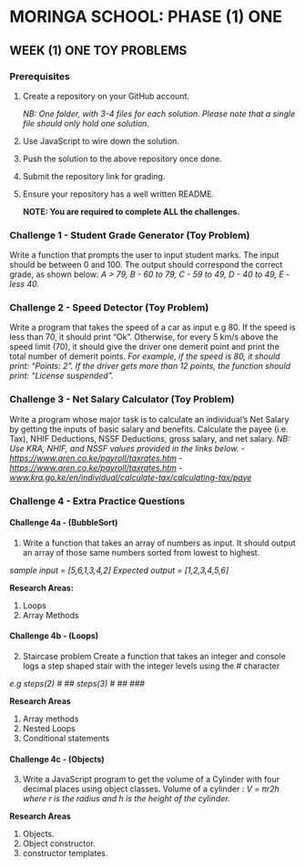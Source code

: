 # MORINGA SCHOOL: PHASE (1) ONE
## WEEK (1) ONE TOY PROBLEMS
### Prerequisites
1. Create a repository on your GitHub account. 

    *NB: One folder, with 3-4 files for each solution. Please note that a single file should only hold one solution.*

2. Use JavaScript to wire down the solution.

3. Push the solution to the above repository once done.

4. Submit the repository link for grading.

5. Ensure your repository has a well written README.

    **NOTE: You are required to complete ALL the challenges.**

### Challenge 1 - Student Grade Generator (Toy Problem)
Write a function that prompts the user to input student marks. The input should be between 0 and 100. The output should correspond the correct grade, as shown below: 
    *A > 79, B - 60 to 79, C -  59 to 49, D - 40 to 49, E - less 40.*

### Challenge 2 - Speed Detector (Toy Problem)
Write a program that takes the speed of a car as input e.g 80. If the speed is less than 70, it should print “Ok”. Otherwise, for every 5 km/s above the speed limit (70), it should give the driver one demerit point and print the total number of demerit points.
    *For example, if the speed is 80, it should print: “Points: 2”. If the driver gets more than 12 points, the function should print: “License suspended”.*

### Challenge 3 - Net Salary Calculator (Toy Problem)
Write a program whose major task is to calculate an individual’s Net Salary by getting the inputs of basic salary and benefits. Calculate the payee (i.e. Tax), NHIF Deductions, NSSF Deductions, gross salary, and net salary. 
    *NB: Use KRA, NHIF, and NSSF values provided in the links below.*
    *- https://www.aren.co.ke/payroll/taxrates.htm*
    *- https://www.aren.co.ke/payroll/taxrates.htm*
    *- www.kra.go.ke/en/individual/calculate-tax/calculating-tax/paye*
    
### Challenge 4 - Extra Practice Questions
#### Challenge 4a - (BubbleSort)
1. Write a function that takes an array of numbers as input. It should output an array of those same numbers sorted from lowest to highest.

*sample input = [5,6,1,3,4,2]*
*Expected output = [1,2,3,4,5,6]*

**Research Areas:**
1. Loops 
2. Array Methods 

#### Challenge 4b - (Loops)
2. Staircase problem 
Create a function that takes an integer and console logs a step shaped stair with the integer levels using the # character 

*e.g steps(2)  #*
              *##*
    *steps(3)  #*
              *##*
              *###*

**Research Areas**
1. Array methods 
2. Nested Loops
3. Conditional statements

#### Challenge 4c - (Objects)
3. Write a JavaScript program to get the volume of a Cylinder with four decimal places using object classes.
Volume of a cylinder : 
    *V = πr2h where r is the radius and h is the height of the cylinder.*

**Research Areas** 
1. Objects. 
2. Object constructor.
3. constructor templates.